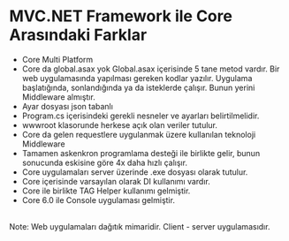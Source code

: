 # MVC.NET Framework ile Core Arasındaki Farklar
* Core Multi Platform
* Core da global.asax yok
	Global.asax içerisinde 5 tane metod vardır.
	Bir web uygulamasında yapılması gereken kodlar yazılır.
	Uygulama başlatığında, sonlandığında ya da isteklerde çalışır.
	Bunun yerini Middleware almıştır.
* Ayar dosyası json tabanlı
* Program.cs içerisindeki gerekli nesneler ve ayarları belirtilmelidir.
* wwwroot klasorunde herkese açık olan veriler tutulur.
* Core da gelen requestlere uygulanmak üzere kullanılan teknoloji Middleware
* Tamamen askenkron programlama desteği ile birlikte gelir, bunun sonucunda eskisine göre 4x
  daha hızlı çalışır.
* Core uygulamaları server üzerinde .exe dosyası olarak tutulur.
* Core içerisinde varsayılan olarak DI kullanımı vardır.
* Core ile birlikte TAG Helper kullanımı gelmiştir.
* Core 6.0 ile Console uygulaması gelmiştir.
<br>
Note: Web uygulamaları dağıtık mimaridir. Client - server uygulamasıdır.
